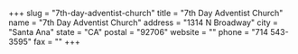+++
slug = "7th-day-adventist-church"
title = "7th Day Adventist Church"
name = "7th Day Adventist Church"
address = "1314 N Broadway"
city = "Santa Ana"
state = "CA"
postal = "92706"
website = ""
phone = "714 543-3595"
fax = ""
+++
